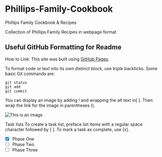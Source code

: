 # Phillips-Family-Cookbook
Phillips Family Cookbook &amp; Recipes

Collection of Phillips Family Recipes in webpage format

## Useful GitHub Formatting for Readme

How to Link: This site was built using [GitHub Pages](https://pages.github.com/).

To format code or text into its own distinct block, use triple backticks. Some basic Git commands are:

```
git status
git add
git commit
```

You can display an image by adding ! and wrapping the alt text in[ ]. Then wrap the link for the image in parentheses ().

![This is an image](https://myoctocat.com/assets/images/base-octocat.svg)

Task lists
To create a task list, preface list items with a regular space character followed by [ ]. To mark a task as complete, use [x].

- [x] Phase One
- [ ] Phase Two
- [ ] Phase Three